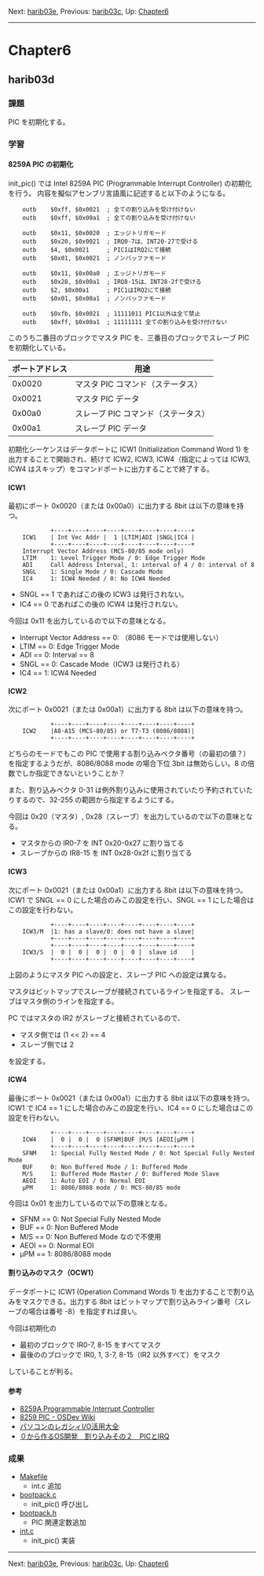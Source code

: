 Next: [harib03e](harib03e.md), Previous: [harib03c](harib03c.md), Up: [Chapter6](chapter6.md)

----

# Chapter6

## harib03d

### 課題

PIC を初期化する。

### 学習

#### 8259A PIC の初期化

init_pic() では Intel 8259A PIC (Programmable Interrupt Controller) の初期化を行う。
内容を擬似アセンブリ言語風に記述すると以下のようになる。

```Assembly
	outb	$0xff, $0x0021  ; 全ての割り込みを受け付けない
	outb	$0xff, $0x00a1  ; 全ての割り込みを受け付けない

	outb	$0x11, $0x0020  ; エッジトリガモード
	outb	$0x20, $0x0021  ; IRQ0-7は、INT20-27で受ける
	outb	$4, $0x0021     ; PIC1はIRQ2にて接続
	outb	$0x01, $0x0021  ; ノンバッファモード

	outb	$0x11, $0x00a0  ; エッジトリガモード
	outb	$0x28, $0x00a1  ; IRQ8-15は、INT28-2fで受ける
	outb	$2, $0x00a1     ; PIC1はIRQ2にて接続
	outb	$0x01, $0x00a1  ; ノンバッファモード

	outb	$0xfb, $0x0021  ; 11111011 PIC1以外は全て禁止
	outb	$0xff, $0x00a1  ; 11111111 全ての割り込みを受け付けない
```

このうち二番目のブロックでマスタ PIC を、三番目のブロックでスレーブ PIC を初期化している。

ポートアドレス | 用途
------ | --------
0x0020 | マスタ PIC コマンド（ステータス）
0x0021 | マスタ PIC データ
0x00a0 | スレーブ PIC コマンド（ステータス）
0x00a1 | スレーブ PIC データ

初期化シーケンスはデータポートに ICW1 (Initialization Command Word 1) を出力することで開始され、続けて ICW2, ICW3, ICW4（指定によっては ICW3, ICW4 はスキップ）をコマンドポートに出力することで終了する。

#### ICW1

最初にポート 0x0020（または 0x00a0）に出力する 8bit は以下の意味を持つ。

```
            +----+----+----+----+----+----+----+----+
    ICW1    | Int Vec Addr |  1 |LTIM|ADI |SNGL|IC4 |
            +----+----+----+----+----+----+----+----+
    Interrupt Vector Address (MCS-80/85 mode only)
    LTIM    1: Level Trigger Mode / 0: Edge Trigger Mode
    ADI     Call Address Interval, 1: interval of 4 / 0: interval of 8
    SNGL    1: Single Mode / 0: Cascade Mode
    IC4     1: ICW4 Needed / 0: No ICW4 Needed
```

- SNGL == 1 であればこの後の ICW3 は発行されない。
- IC4 == 0 であればこの後の ICW4 は発行されない。

今回は 0x11 を出力しているので以下の意味となる。

- Interrupt Vector Address == 0: （8086 モードでは使用しない）
- LTIM == 0: Edge Trigger Mode
- ADI == 0: Interval == 8
- SNGL == 0: Cascade Mode（ICW3 は発行される）
- IC4 == 1: ICW4 Needed

#### ICW2

次にポート 0x0021（または 0x00a1）に出力する 8bit は以下の意味を持つ。

```
            +----+----+----+----+----+----+----+----+
    ICW2    |A8-A15 (MCS-80/85) or T7-T3 (8086/8088)|
            +----+----+----+----+----+----+----+----+
```

どちらのモードでもこの PIC で使用する割り込みベクタ番号（の最初の値？）を指定するようだが、8086/8088 mode の場合下位 3bit は無効らしい。8 の倍数でしか指定できないということか？

また、割り込みベクタ 0-31 は例外割り込みに使用されていたり予約されていたりするので、32-255 の範囲から指定するようにする。

今回は 0x20（マスタ）, 0x28（スレーブ）を出力しているので以下の意味となる。

- マスタからの IR0-7 を INT 0x20-0x27 に割り当てる
- スレーブからの IR8-15 を INT 0x28-0x2f に割り当てる

#### ICW3

次にポート 0x0021（または 0x00a1）に出力する 8bit は以下の意味を持つ。
ICW1 で SNGL == 0 にした場合のみこの設定を行い、SNGL == 1 にした場合はこの設定を行わない。

```
            +----+----+----+----+----+----+----+----+
    ICW3/M  |1: has a slave/0: does not have a slave|
            +----+----+----+----+----+----+----+----+
            +----+----+----+----+----+----+----+----+
    ICW3/S  |  0 |  0 |  0 |  0 |  0 |  slave id    |
            +----+----+----+----+----+----+----+----+
```

上図のようにマスタ PIC への設定と、スレーブ PIC への設定は異なる。

マスタはビットマップでスレーブが接続されているラインを指定する。
スレーブはマスタ側のラインを指定する。

PC ではマスタの IR2 がスレーブと接続されているので、

- マスタ側では (1 << 2) == 4
- スレーブ側では 2

を設定する。

#### ICW4

最後にポート 0x0021（または 0x00a1）に出力する 8bit は以下の意味を持つ。
ICW1 で IC4 == 1 にした場合のみこの設定を行い、IC4 == 0 にした場合はこの設定を行わない。

```
            +----+----+----+----+----+----+----+----+
    ICW4    |  0 |  0 |  0 |SFNM|BUF |M/S |AEOI|μPM |
            +----+----+----+----+----+----+----+----+
    SFNM    1: Special Fully Nested Mode / 0: Not Special Fully Nested Mode
    BUF     0: Non Buffered Mode / 1: Buffered Mode
    M/S     1: Buffered Mode Master / 0: Buffered Mode Slave
    AEOI    1: Auto EOI / 0: Normal EOI
    μPM     1: 8086/8088 mode / 0: MCS-80/85 mode
```

今回は 0x01 を出力しているので以下の意味となる。

- SFNM == 0: Not Special Fully Nested Mode
- BUF == 0: Non Buffered Mode
- M/S == 0: Non Buffered Mode なので不使用
- AEOI == 0: Normal EOI
- μPM == 1: 8086/8088 mode

#### 割り込みのマスク（OCW1）

データポートに ICW1 (Operation Command Words 1) を出力することで割り込みをマスクできる。出力する 8bit はビットマップで割り込みライン番号（スレーブの場合は番号 -8）を指定すれば良い。

今回は初期化の

- 最初のブロックで IR0-7, 8-15 をすべてマスク
- 最後ののブロックで IR0, 1, 3-7, 8-15（IR2 以外すべて）をマスク

していることが判る。

#### 参考

- [8259A Programmable Interrupt Controller](https://pdos.csail.mit.edu/6.828/2014/readings/hardware/8259A.pdf)
- [8259 PIC - OSDev Wiki](http://wiki.osdev.org/8259_PIC)
- [パソコンのレガシィI/O活用大全](http://www.cqpub.co.jp/column/books/2001a/34331PC_Legacy/default.htm)
- [０から作るOS開発　割り込みその２　PICとIRQ](http://softwaretechnique.jp/OS_Development/kernel_development03.html)

### 成果

- [Makefile](/Makefile)
    - int.c 追加
- [bootpack.c](/bootpack.c)
    - init_pic() 呼び出し
- [bootpack.h](/bootpack.h)
    - PIC 関連定数追加
- [int.c](/int.c)
    - init_pic() 実装

----

Next: [harib03e](harib03e.md), Previous: [harib03c](harib03c.md), Up: [Chapter6](chapter6.md)
